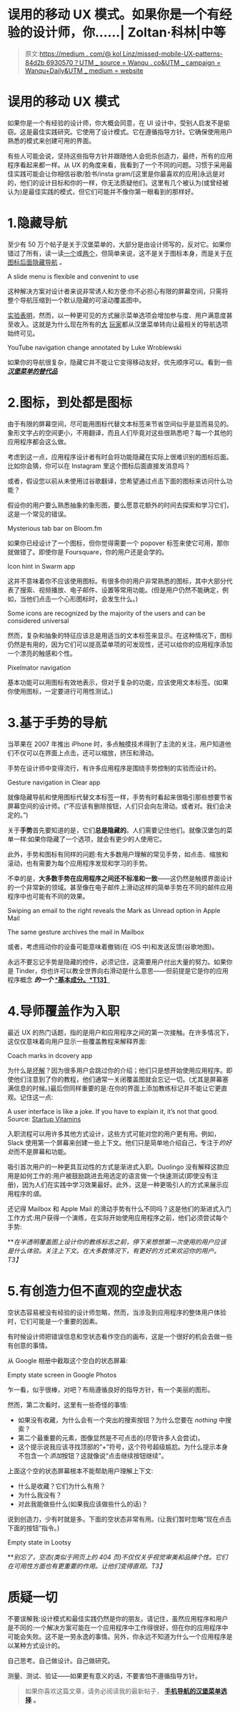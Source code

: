 # 误用的移动 UX 模式。如果你是一个有经验的设计师，你……| Zoltan·科林|中等

> 原文:[https://medium . com/@ kol Linz/missed-mobile-UX-patterns-84d2b 6930570？UTM _ source = Wanqu . co&UTM _ campaign = Wanqu+Daily&UTM _ medium = website](https://medium.com/@kollinz/misused-mobile-ux-patterns-84d2b6930570?utm_source=wanqu.co&utm_campaign=Wanqu+Daily&utm_medium=website)

# 误用的移动 UX 模式

如果你是一个有经验的设计师，你大概会同意，在 UI 设计中，受别人启发不是偷窃。这是最佳实践研究。它使用了设计模式。它在遵循指导方针。它确保使用用户熟悉的模式来创建可用的界面。

有些人可能会说，坚持这些指导方针并跟随他人会扼杀创造力，最终，所有的应用程序看起来都一样。从 UX 的角度来看，我看到了一个不同的问题。习惯于采用最佳实践可能会让你相信谷歌/脸书/insta gram/[这里是你最喜欢的应用]永远是对的，他们的设计目标和你的一样，你无法质疑他们。这里有几个被认为(或曾经被认为)是最佳实践的模式，但它们可能并不像你第一眼看到的那样好。

# 1.隐藏导航

至少有 50 万个帖子是关于汉堡菜单的，大部分是由设计师写的，反对它。如果你错过了所有，读一读[一个](http://techcrunch.com/2014/05/24/before-the-hamburger-button-kills-you/)或[两个](http://deep.design/the-hamburger-menu/)，但简单来说，这不是关于图标本身，而是关于[在图标后面隐藏导航](https://lmjabreu.com/post/why-and-how-to-avoid-hamburger-menus/) *。*



A slide menu is flexible and convenint to use



这种解决方案对设计者来说非常诱人和方便:你不必担心有限的屏幕空间，只需将整个导航压缩到一个默认隐藏的可滚动覆盖图中。

[实验表明](http://www.lukew.com/ff/entry.asp?1945)，然而，以一种更可见的方式展示菜单选项会增加参与度、用户满意度甚至收入。这就是为什么现在所有的[大](https://twitter.com/lukew/status/629306816925601792) [玩家](https://twitter.com/lukew/status/623708092190949377)都从汉堡菜单转向让最相关的导航选项始终可见。



YouTube navigation change annotated by Luke Wroblewski



如果你的导航很复杂，隐藏它并不能让它变得移动友好。优先顺序可以。看到一些 [***汉堡菜单的替代品***](/@kollinz/hamburger-menu-alternatives-for-mobile-navigation-a3a3beb555b8)

# 2.图标，到处都是图标

由于有限的屏幕空间，尽可能用图标代替文本标签来节省空间似乎是显而易见的。象形文字占的空间更小，不用翻译，而且人们毕竟对这些很熟悉吧？每一个其他的应用程序都会这么做。

考虑到这一点，应用程序设计者有时会将功能隐藏在实际上很难识别的图标后面。比如你会猜，你可以在 Instagram 里这个图标后面直接发消息吗？



或者，假设您以前从未使用过谷歌翻译，您希望通过点击下面的图标来访问什么功能？



假设你的用户要么熟悉抽象的象形图，要么愿意花额外的时间去探索和学习它们，这是一个常见的错误。



Mysterious tab bar on Bloom.fm



如果你已经设计了一个图标，但你觉得需要一个 popover 标签来使它可用，那你就做错了。即使你是 Foursquare，你的用户还是会学的。



Icon hint in Swarm app



这并不意味着你不应该使用图标。有很多你的用户非常熟悉的图标，其中大部分代表了搜索、视频播放、电子邮件、设置等常用功能。(但是用户仍然不能确定，例如，当他们点击一个心形图标时，会发生什么。)



Some icons are recognized by the majority of the users and can be considered universal



然而，复杂和抽象的特征应该总是用适当的文本标签来显示。在这种情况下，图标仍然是有用的，因为它们可以提高菜单项的可发现性，还可以给你的应用程序添加一个漂亮的触感和个性。



Pixelmator navigation



基本功能可以用图标有效地表示，但对于复杂的功能，应该使用文本标签。(如果你使用图标，一定要进行可用性测试。)

# 3.基于手势的导航

当苹果在 2007 年推出 iPhone 时，多点触摸技术得到了主流的关注，用户知道他们不仅可以在界面上点击，还可以缩放，挤压和滑动。

手势在设计师中变得流行，有许多应用程序是围绕手势控制的实验而设计的。



Gesture navigation in Clear app



就像隐藏导航和使用图标代替文本标签一样，手势有时看起来很吸引那些想要节省屏幕空间的设计师。(“不应该有删除按钮，人们只会向左滑动。或者对。我们会决定的。”)

关于**手势**首先要知道的是，它们**总是隐藏的**。人们需要记住他们。就像汉堡包的菜单一样:如果你隐藏了一个选项，就会有更少的人使用它。

此外，手势和图标有同样的问题:有大多数用户理解的常见手势，如点击、缩放和滚动，也有需要为每个应用程序发现和学习的手势。

不幸的是，**大多数手势在应用程序之间还不标准和一致**——这仍然是触摸界面设计的一个非常新的领域。甚至像在电子邮件上滑动这样的简单手势在不同的邮件应用程序中也可能有不同的效果。



Swiping an email to the right reveals the Mark as Unread option in Apple Mail





The same gesture archives the mail in Mailbox



或者，考虑摇动你的设备可能意味着撤销(在 iOS 中)和发送反馈(谷歌地图)。

永远不要忘记手势是隐藏的控件，必须记住，这需要用户付出大量的努力。如果你是 Tinder，你也许可以教全世界向右滑动是什么意思——但前提是它是你的应用程序概念 ***的一个*** [***基本成分。*T13】**](http://www.apptentive.com/blog/in-app-gestures-an-interview-with-tinder/)

# 4.导师覆盖作为入职

最近 UX 的热门话题，指的是用户和应用程序之间的第一次接触。在许多情况下，这仅仅意味着向用户显示一些覆盖教程来解释界面:



Coach marks in dcovery app



为什么是[坏解](http://jmduke.com/posts/app-smells-coach-marks-and-onboarding/)？因为很多用户会跳过你的介绍；他们只是想开始使用应用程序。即使他们注意到了你的教程，他们通常一关闭覆盖图就会忘记一切。(尤其是屏幕塞满信息的时候。)最后但同样重要的是:在你的界面上添加教练标记并不能让它更直观。记住这一点:



A user interface is like a joke. If you have to explain it, it’s not that good. Source: [Startup Vitamins](https://twitter.com/startupvitamins/status/494471640496209920)



入职流程可以用许多其他方式设计，这些方式可能对您的用户更有用。例如，Slack 使用第一个屏幕来创建一些上下文。他们只是简单地介绍自己，专注于*的好处*而不是屏幕和功能。



吸引首次用户的一种更具互动性的方式是渐进式入职。Duolingo 没有解释这款应用是如何工作的:用户被鼓励跳进去用选定的语言做一个快速测试(即使没有注册)，因为人们在实践中学习效果最好。此外，这是一种更吸引人的方式来展示应用程序的*值*。



还记得 Mailbox 和 Apple Mail 的滑动手势有什么不同吗？这是他们的渐进式入门工作方式:用户获得一个演练，在实际开始使用应用程序之前，他们必须尝试每个手势:



***在半透明覆盖图上设计你的教练标志之前，停下来想想第一次使用的用户应该是什么体验。关注上下文。在大多数情况下，有更好的方式来欢迎你的用户。*T3】**

# 5.有创造力但不直观的空虚状态

空状态容易被没有经验的设计师忽略，然而，当涉及到应用程序的整体用户体验时，它们可能是一个重要的因素。

有时候设计师把错误信息和空状态看作空白的画布，这是一个很好的机会去做一些有创意的事情。

从 Google 相册中截取这个空白的状态屏幕:



Empty state screen in Google Photos



乍一看，似乎很棒，对吧？布局遵循良好的指导方针，有一个美丽的图形。

然而，第二次看时，这里有一些奇怪的事情:

*   如果没有收藏，为什么会有一个突出的搜索按钮？为什么您要在 *nothing* 中搜索？
*   第二个最重要的元素，图像显然是不可点击的(尽管许多人会尝试)。
*   这个提示说我应该寻找顶部的“+”符号，这个符号超级尴尬。为什么提示本身不包含一个*添加*按钮？这就像说“点击继续按钮继续”。

上面这个空的状态屏幕根本不能帮助用户理解上下文:

*   什么是收藏？它们为什么有用？
*   为什么我没有？
*   对此我能做些什么(如果我应该做些什么的话)？

说到创造力，少有时就是多。下面的空状态非常有用。(让我们暂时忽略“现在点击下面的按钮”指令。)



Empty state in Lootsy



***别忘了，空态(类似于网页上的 404 页)不仅仅关乎视觉审美和品牌个性。它们在可用性方面也有更重要的作用。让他们变得直观。*T3】**

# 质疑一切

不要误解我:设计模式和最佳实践仍然是你的朋友。请记住，虽然应用程序和用户是不同的:一个解决方案可能在一个应用程序中工作得很好，但在你的应用程序中可能会失败。这不是一劳永逸的事情。另外，你永远不知道为什么一个应用程序是以某种方式设计的。

自己思考。自己做设计。自己做研究。

测量、测试、验证——如果更有意义的话，不要害怕不遵循指导方针。

> 如果你喜欢这篇文章，请务必阅读我的最新帖子， [**手机导航的汉堡菜单选择**](/@kollinz/hamburger-menu-alternatives-for-mobile-navigation-a3a3beb555b8) **。**










